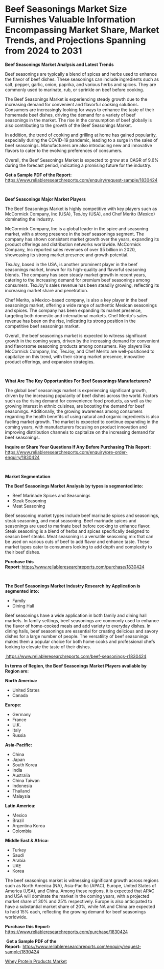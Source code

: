 <p><h1>Beef Seasonings Market Size Furnishes Valuable Information Encompassing Market Share, Market Trends, and Projections Spanning from 2024 to 2031</h1></p><p><strong>Beef Seasonings Market Analysis and Latest Trends</strong></p>
<p><p>Beef seasonings are typically a blend of spices and herbs used to enhance the flavor of beef dishes. These seasonings can include ingredients such as salt, pepper, garlic, onion, paprika, and various herbs and spices. They are commonly used to marinate, rub, or sprinkle on beef before cooking.</p><p>The Beef Seasonings Market is experiencing steady growth due to the increasing demand for convenient and flavorful cooking solutions. Consumers are increasingly looking for ways to enhance the taste of their homemade beef dishes, driving the demand for a variety of beef seasonings in the market. The rise in the consumption of beef globally is also contributing to the growth of the Beef Seasonings Market.</p><p>In addition, the trend of cooking and grilling at home has gained popularity, especially during the COVID-19 pandemic, leading to a surge in the sales of beef seasonings. Manufacturers are also introducing new and innovative flavors to cater to the evolving preferences of consumers.</p><p>Overall, the Beef Seasonings Market is expected to grow at a CAGR of 9.6% during the forecast period, indicating a promising future for the industry.</p></p>
<p><strong>Get a Sample PDF of the Report:&nbsp;</strong> <a href="https://www.reliableresearchreports.com/enquiry/request-sample/1830424">https://www.reliableresearchreports.com/enquiry/request-sample/1830424</a></p>
<p>&nbsp;</p>
<p><strong>Beef Seasonings Major Market Players</strong></p>
<p><p>The Beef Seasonings Market is highly competitive with key players such as McCormick Company, Inc (USA), TexJoy (USA), and Chef Merito (Mexico) dominating the industry. </p><p>McCormick Company, Inc is a global leader in the spice and seasoning market, with a strong presence in the beef seasonings segment. The company has shown consistent market growth over the years, expanding its product offerings and distribution networks worldwide. McCormick Company, Inc reported sales revenues of over $5 billion in 2020, showcasing its strong market presence and growth potential.</p><p>TexJoy, based in the USA, is another prominent player in the beef seasonings market, known for its high-quality and flavorful seasoning blends. The company has seen steady market growth in recent years, catering to the increasing demand for premium beef seasonings among consumers. TexJoy's sales revenue has been steadily growing, reflecting its increasing market share and penetration.</p><p>Chef Merito, a Mexico-based company, is also a key player in the beef seasonings market, offering a wide range of authentic Mexican seasonings and spices. The company has been expanding its market presence, targeting both domestic and international markets. Chef Merito's sales revenue has been on the rise, indicating its strong position in the competitive beef seasonings market.</p><p>Overall, the beef seasonings market is expected to witness significant growth in the coming years, driven by the increasing demand for convenient and flavorsome seasoning products among consumers. Key players like McCormick Company, Inc, TexJoy, and Chef Merito are well-positioned to capitalize on this trend, with their strong market presence, innovative product offerings, and expansion strategies.</p></p>
<p>&nbsp;</p>
<p><strong>What Are The Key Opportunities For Beef Seasonings Manufacturers?</strong></p>
<p><p>The global beef seasonings market is experiencing significant growth, driven by the increasing popularity of beef dishes across the world. Factors such as the rising demand for convenience food products, as well as the growing interest in ethnic cuisines, are boosting the demand for beef seasonings. Additionally, the growing awareness among consumers regarding the health benefits of using natural and organic ingredients is also fueling market growth. The market is expected to continue expanding in the coming years, with manufacturers focusing on product innovation and improving distribution channels to capitalize on the increasing demand for beef seasonings.</p></p>
<p><strong>Inquire or Share Your Questions If Any Before Purchasing This Report:</strong> <a href="https://www.reliableresearchreports.com/enquiry/pre-order-enquiry/1830424">https://www.reliableresearchreports.com/enquiry/pre-order-enquiry/1830424</a></p>
<p>&nbsp;</p>
<p><strong>Market Segmentation</strong></p>
<p><strong>The Beef Seasonings Market Analysis by types is segmented into:</strong></p>
<p><ul><li>Beef Marinade Spices and Seasonings</li><li>Steak Seasoning</li><li>Meat Seasoning</li></ul></p>
<p><p>Beef seasoning market types include beef marinade spices and seasonings, steak seasoning, and meat seasoning. Beef marinade spices and seasonings are used to marinate beef before cooking to enhance flavor. Steak seasoning is a blend of herbs and spices specifically designed to season beef steaks. Meat seasoning is a versatile seasoning mix that can be used on various cuts of beef to add flavor and enhance taste. These market types cater to consumers looking to add depth and complexity to their beef dishes.</p></p>
<p><strong>Purchase this Report:&nbsp;</strong><a href="https://www.reliableresearchreports.com/purchase/1830424">https://www.reliableresearchreports.com/purchase/1830424</a></p>
<p>&nbsp;</p>
<p><strong>The Beef Seasonings Market Industry Research by Application is segmented into:</strong></p>
<p><ul><li>Family</li><li>Dining Hall</li></ul></p>
<p><p>Beef seasonings have a wide application in both family and dining hall markets. In family settings, beef seasonings are commonly used to enhance the flavor of home-cooked meals and add variety to everyday dishes. In dining halls, beef seasonings are essential for creating delicious and savory dishes for a large number of people. The versatility of beef seasonings makes them a popular choice for both home cooks and professional chefs looking to elevate the taste of their dishes.</p></p>
<p><a href="https://www.reliableresearchreports.com/beef-seasonings-r1830424">&nbsp;https://www.reliableresearchreports.com/beef-seasonings-r1830424</a></p>
<p><strong>In terms of Region, the Beef Seasonings Market Players available by Region are:</strong></p>
<p>
    <p> <strong> North America: </strong>
        <ul>
            <li>United States</li>
            <li>Canada</li>
        </ul>
        </p> 
    <p> <strong> Europe: </strong>
        <ul>
            <li>Germany</li>
            <li>France</li>
            <li>U.K.</li>
            <li>Italy</li>
            <li>Russia</li>
        </ul>
        </p> 
    <p> <strong> Asia-Pacific: </strong>
        <ul>
            <li>China</li>
            <li>Japan</li>
            <li>South Korea</li>
            <li>India</li>
            <li>Australia</li>
            <li>China Taiwan</li>
            <li>Indonesia</li>
            <li>Thailand</li>
            <li>Malaysia</li>
        </ul>
        </p> 
    <p> <strong> Latin America: </strong>
        <ul>
            <li>Mexico</li>
            <li>Brazil</li>
            <li>Argentina Korea</li>
            <li>Colombia</li>
        </ul>
        </p> 
    <p> <strong> Middle East & Africa: </strong>
        <ul>
            <li>Turkey</li>
            <li>Saudi</li>
            <li>Arabia</li>
            <li>UAE</li>
            <li>Korea</li>
        </ul>
    </p>
    </p>
<p><p>The beef seasonings market is witnessing significant growth across regions such as North America (NA), Asia-Pacific (APAC), Europe, United States of America (USA), and China. Among these regions, it is expected that APAC and USA will dominate the market in the coming years, with a projected market share of 30% and 25% respectively. Europe is also anticipated to have a substantial market share of 20%, while NA and China are expected to hold 15% each, reflecting the growing demand for beef seasonings worldwide.</p></p>
<p><strong>Purchase this Report: </strong><a href="https://www.reliableresearchreports.com/purchase/1830424">https://www.reliableresearchreports.com/purchase/1830424</a></p>
<p>&nbsp;<strong>Get a Sample PDF of the Report:&nbsp;&nbsp;</strong><a href="https://www.reliableresearchreports.com/enquiry/request-sample/1830424">https://www.reliableresearchreports.com/enquiry/request-sample/1830424</a></p>
<p><strong></strong></p>
<p><p><a href="https://github.com/sofayahoo2023/Market-Research-Report-List-3/blob/main/whey-protein-products-market.md">Whey Protein Products Market</a></p></p>